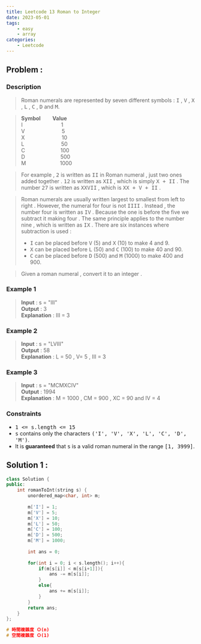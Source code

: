 ```yaml
---
title: Leetcode 13 Roman to Integer
date: 2023-05-01
tags: 
    - easy
    - array
categories:
    - Leetcode
---
```


## Problem :

### Description

> Roman numerals are represented by seven different symbols : <kbd>I</kbd> , <kbd>V</kbd> , <kbd>X</kbd> , <kbd>L</kbd> , <kbd>C</kbd> , <kbd>D</kbd> and <kbd>M</kbd>.

> **Symbol**   &nbsp;&nbsp;&nbsp;&nbsp;&nbsp;&nbsp;   **Value**  
>  I         &nbsp;&nbsp;&nbsp;&nbsp;&nbsp;&nbsp;&nbsp;&nbsp;&nbsp;&nbsp;&nbsp;&nbsp;&nbsp;&nbsp;&nbsp;&nbsp;&nbsp;&nbsp;&nbsp;&nbsp;&nbsp;&nbsp;&nbsp;&nbsp;     1  
>  V         &nbsp;&nbsp;&nbsp;&nbsp;&nbsp;&nbsp;&nbsp;&nbsp;&nbsp;&nbsp;&nbsp;&nbsp;&nbsp;&nbsp;&nbsp;&nbsp;&nbsp;&nbsp;&nbsp;&nbsp;&nbsp;&nbsp;&nbsp;     5  
>  X         &nbsp;&nbsp;&nbsp;&nbsp;&nbsp;&nbsp;&nbsp;&nbsp;&nbsp;&nbsp;&nbsp;&nbsp;&nbsp;&nbsp;&nbsp;&nbsp;&nbsp;&nbsp;&nbsp;&nbsp;&nbsp;&nbsp;&nbsp;     10  
>  L         &nbsp;&nbsp;&nbsp;&nbsp;&nbsp;&nbsp;&nbsp;&nbsp;&nbsp;&nbsp;&nbsp;&nbsp;&nbsp;&nbsp;&nbsp;&nbsp;&nbsp;&nbsp;&nbsp;&nbsp;&nbsp;&nbsp;&nbsp;     50  
>  C         &nbsp;&nbsp;&nbsp;&nbsp;&nbsp;&nbsp;&nbsp;&nbsp;&nbsp;&nbsp;&nbsp;&nbsp;&nbsp;&nbsp;&nbsp;&nbsp;&nbsp;&nbsp;&nbsp;&nbsp;&nbsp;&nbsp;    100  
>  D         &nbsp;&nbsp;&nbsp;&nbsp;&nbsp;&nbsp;&nbsp;&nbsp;&nbsp;&nbsp;&nbsp;&nbsp;&nbsp;&nbsp;&nbsp;&nbsp;&nbsp;&nbsp;&nbsp;&nbsp;&nbsp;&nbsp;    500  
>  M         &nbsp;&nbsp;&nbsp;&nbsp;&nbsp;&nbsp;&nbsp;&nbsp;&nbsp;&nbsp;&nbsp;&nbsp;&nbsp;&nbsp;&nbsp;&nbsp;&nbsp;&nbsp;&nbsp;&nbsp;&nbsp;    1000  

> For example , <kbd>2</kbd> is written as <kbd>II</kbd> in Roman numeral , just two ones added together . <kbd>12</kbd> is written as <kbd>XII</kbd> , which is simply <kbd>X + II</kbd> . The number <kbd>27</kbd> is written as <kbd>XXVII</kbd> , which is <kbd>XX + V + II</kbd> .  

> Roman numerals are usually written largest to smallest from left to right . However, the numeral for four is not <kbd>IIII</kbd> . Instead , the number four is written as <kbd>IV</kbd> . Because the one is before the five we subtract it making four . The same principle applies to the number nine , which is written as <kbd>IX</kbd> . There are six instances where subtraction is used : 
> * <kbd>I</kbd> can be placed before <kbd>V</kbd> (5) and <kbd>X</kbd> (10) to make 4 and 9. 
> * <kbd>X</kbd> can be placed before <kbd>L</kbd> (50) and <kbd>C</kbd> (100) to make 40 and 90. 
> * <kbd>C</kbd> can be placed before <kbd>D</kbd> (500) and <kbd>M</kbd> (1000) to make 400 and 900.

> Given a roman numeral , convert it to an integer .

### Example 1

> **Input** : s = "III"  
> **Output** : 3  
> **Explanation** : III = 3  

### Example 2

> **Input** : s = "LVIII"    
> **Output** : 58   
> **Explanation** : L = 50 , V= 5 , III = 3  

### Example 3

> **Input** : s = "MCMXCIV"  
> **Output** : 1994    
> **Explanation** : M = 1000 , CM = 900 , XC = 90 and IV = 4   

### Constraints

* <kbd>1 <= s.length <= 15</kbd>
* <kbd>s</kbd> contains only the characters <kbd>('I', 'V', 'X', 'L', 'C', 'D', 'M')</kbd>.
* It is **guaranteed** that <kbd>s</kbd> is a valid roman numeral in the range <kbd>[1, 3999]</kbd>.

## Solution 1 : 

```c++
class Solution {
public:
    int romanToInt(string s) {
        unordered_map<char, int> m;
        
        m['I'] = 1;
        m['V'] = 5;
        m['X'] = 10;
        m['L'] = 50;
        m['C'] = 100;
        m['D'] = 500;
        m['M'] = 1000;
        
        int ans = 0;
        
        for(int i = 0; i < s.length(); i++){
            if(m[s[i]] < m[s[i+1]]){
                ans -= m[s[i]];
            }
            else{
                ans += m[s[i]];
            }
        }
        return ans;
    }
};

# 時間複雜度 Ｏ(n)
# 空間複雜度 Ｏ(1)
```